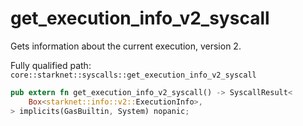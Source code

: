 # get_execution_info_v2_syscall

Gets information about the current execution, version 2.

Fully qualified path: `core::starknet::syscalls::get_execution_info_v2_syscall`

```rust
pub extern fn get_execution_info_v2_syscall() -> SyscallResult<
    Box<starknet::info::v2::ExecutionInfo>,
> implicits(GasBuiltin, System) nopanic;
```

